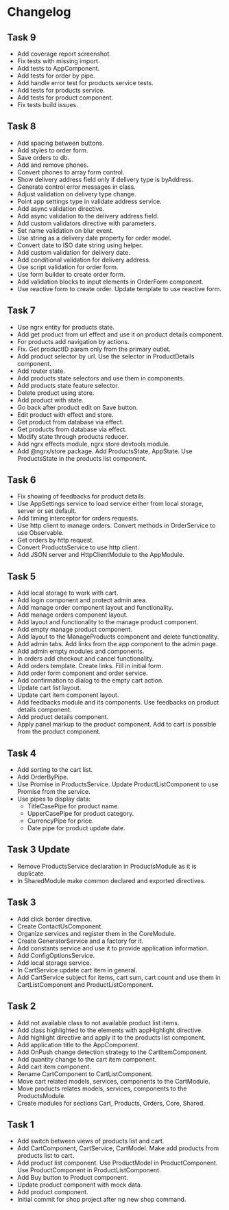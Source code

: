 # Changelog

## Task 9
* Add coverage report screenshot.
* Fix tests with missing import.
* Add tests to AppComponent.
* Add tests for order by pipe.
* Add handle error test for products service tests.
* Add tests for products service.
* Add tests for product component.
* Fix tests build issues.

## Task 8
* Add spacing between buttons.
* Add styles to order form.
* Save orders to db.
* Add and remove phones.
* Convert phones to array form control.
* Show delivery address field only if delivery type is byAddress.
* Generate control error messages in class.
* Adjust validation on delivery type change.
* Point app settings type in validate address service.
* Add async validation directive.
* Add async validation to the delivery address field.
* Add custom validators directive with parameters.
* Set name validation on blur event.
* Use string as a delivery date property for order model.
* Convert date to ISO date string using helper.
* Add custom validation for delivery date.
* Add conditional validation for delivery address.
* Use script validation for order form.
* Use form builder to create order form.
* Add validation blocks to input elements in OrderForm component.
* Use reactive form to create order. Update template to use reactive form.

## Task 7
* Use ngrx entity for products state.
* Add get product from url effect and use it on product details component.
* For products add navigation by actions.
* Fix. Get productID param only from the primary outlet.
* Add product selector by url. Use the selector in ProductDetails component.
* Add router state.
* Add products state selectors and use them in components.
* Add products state feature selector.
* Delete product using store.
* Add product with state.
* Go back after product edit on Save button.
* Edit product with effect and store.
* Get product from database via effect.
* Get products from database via effect.
* Modify state through products reducer.
* Add ngrx effects module, ngrx store devtools module.
* Add @ngrx/store package. Add ProductsState, AppState. Use ProductsState in the products list component.

## Task 6
* Fix showing of feedbacks for product details.
* Use AppSettings service to load service either from local storage, server or set default.
* Add timing interceptor for orders requests.
* Use http client to manage orders. Convert methods in OrderService to use Observable.
* Get orders by http request.
* Convert ProductsService to use http client.
* Add JSON server and HttpClientModule to the AppModule.

## Task 5
* Add local storage to work with cart.
* Add login component and protect admin area.
* Add manage order component layout and functionality.
* Add manage orders component layout.
* Add layout and functionality to the manage product component.
* Add empty manage product component.
* Add layout to the ManageProducts component and delete functionality.
* Add admin tabs. Add links from the app component to the admin page.
* Add admin empty modules and components.
* In orders add checkout and cancel functionality.
* Add orders template. Create links. Fill in initial form.
* Add order form component and order service.
* Add confirmation to dialog to the empty cart action.
* Update cart list layout.
* Update cart item component layout.
* Add feedbacks module and its components. Use feedbacks on product details component.
* Add product details component.
* Apply panel markup to the product component. Add to cart is possible from the product component.

## Task 4
* Add sorting to the cart list.
* Add OrderByPipe.
* Use Promise in ProductsService. Update ProductListComponent to use Promise from the service.
* Use pipes to display data:
  - TitleCasePipe for product name.
  - UpperCasePipe for product category.
  - CurrencyPipe for price.
  - Date pipe for product update date.

## Task 3 Update
* Remove ProductsService declaration in ProductsModule as it is duplicate.
* In SharedModule make common declared and exported directives.

## Task 3
* Add click border directive.
* Create ContactUsComponent.
* Organize services and register them in the CoreModule.
* Create GeneratorService and a factory for it.
* Add constants service and use it to provide application information.
* Add ConfigOptionsService.
* Add local storage service.
* In CartService update cart item in general.
* Add CartService subject for items, cart sum, cart count and use them in CartListComponent and ProductListComponent.

## Task 2
* Add not available class to not available product list items.
* Add class highlighted to the elements with appHighlight directive.
* Add highlight directive and apply it to the products list component.
* Add application title to the AppComponent.
* Add OnPush change detection strategy to the CartItemComponent.
* Add quantity change to the cart item component.
* Add cart item component.
* Rename CartComponent to CartListComponent.
* Move cart related models, services, components to the CartModule.
* Move products relates models, services, components to the ProductsModule.
* Create modules for sections Cart, Products, Orders, Core, Shared.

## Task 1
* Add switch between views of products list and cart.
* Add CartComponent, CartService, CartModel. Make add products from products list to cart.
* Add product list component. Use ProductModel in ProductComponent. Use ProductComponent in ProductListComponent.
* Add Buy button to Product component.
* Update product component with mock data.
* Add product component.
* Initial commit for shop project after ng new shop command.
